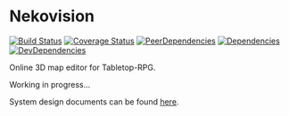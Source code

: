 # Nekovision

[![Build Status](https://img.shields.io/travis/ukatama/nekovision/master.svg?style=flat-square)](https://travis-ci.org/ukatama/nekovision)
[![Coverage Status](https://img.shields.io/coveralls/ukatama/nekovision.svg?style=flat-square)](https://coveralls.io/github/ukatama/nekovision)
[![PeerDependencies](https://img.shields.io/david/peer/ukatama/nekovision.svg?style=flat-square)](https://david-dm.org/ukatama/nekovision#info=peerDependencies&view=list)
[![Dependencies](https://img.shields.io/david/ukatama/nekovision.svg?style=flat-square)](https://david-dm.org/ukatama/nekovision)
[![DevDependencies](https://img.shields.io/david/dev/ukatama/nekovision.svg?style=flat-square)](https://david-dm.org/ukatama/nekovision#info=devDependencies&view=list)

Online 3D map editor for Tabletop-RPG.

Working in progress...

System design documents can be found [here](http://ukatama.github.io/nekovision/design/).